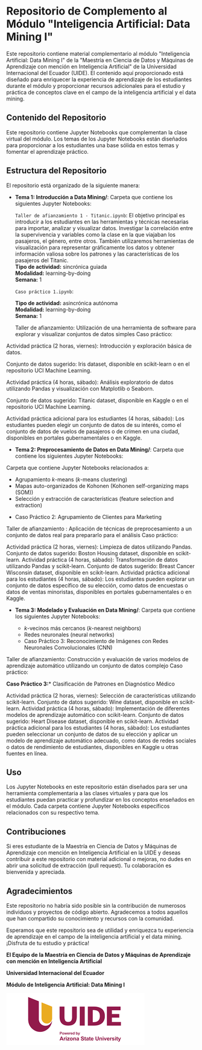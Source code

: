 # Repositorio de Complemento al Módulo "Inteligencia Artificial: Data Mining I"

Este repositorio contiene material complementario al módulo "Inteligencia Artificial: Data Mining I" de la "Maestría en Ciencia de Datos y Máquinas de Aprendizaje con mención en Inteligencia Artificial" de la Universidad Internacional del Ecuador (UIDE). El contenido aquí proporcionado está diseñado para enriquecer la experiencia de aprendizaje de los estudiantes durante el módulo y proporcionar recursos adicionales para el estudio y práctica de conceptos clave en el campo de la inteligencia artificial y el data mining.

## Contenido del Repositorio

Este repositorio contiene Jupyter Notebooks que complementan la clase virtual del módulo. Los temas de los Jupyter Notebooks están diseñados para proporcionar a los estudiantes una base sólida en estos temas y fomentar el aprendizaje práctico.

## Estructura del Repositorio

El repositorio está organizado de la siguiente manera:

- **Tema 1: Introducción a Data Mining/**: Carpeta que contiene los siguientes Jupyter Notebooks:

  `Taller de afianzamiento 1 - Titanic.ipynb`: El objetivo principal es introducir a los estudiantes en las herramientas y técnicas necesarias para importar, analizar y visualizar datos. Investigar la correlación entre la supervivencia y variables como la clase en la que viajaban los pasajeros, el género, entre otros. También utilizaremos herramientas de visualización para representar gráficamente los datos y obtener información valiosa sobre los patrones y las características de los pasajeros del Titanic.  
    **Tipo de actividad:** sincrónica guiada  
    **Modalidad:** learning-by-doing  
    **Semana:** 1

  `Caso práctico 1.ipynb`: 

    **Tipo de actividad:** asincrónica autónoma  
    **Modalidad:** learning-by-doing  
    **Semana:** 1

  
  

  Taller de afianzamiento: Utilización de una herramienta de software para explorar y visualizar conjuntos de datos simples
Caso práctico:

Actividad práctica (2 horas, viernes): Introducción y exploración básica de datos.

Conjunto de datos sugerido: Iris dataset, disponible en scikit-learn o en el repositorio UCI Machine Learning.

Actividad práctica (4 horas, sábado): Análisis exploratorio de datos utilizando Pandas y visualización con Matplotlib o Seaborn.

Conjunto de datos sugerido: Titanic dataset, disponible en Kaggle o en el repositorio UCI Machine Learning.

Actividad práctica adicional para los estudiantes (4 horas, sábado): Los estudiantes pueden elegir un conjunto de datos de su interés, como el conjunto de datos de vuelos de pasajeros o de crimen en una ciudad, disponibles en portales gubernamentales o en Kaggle. 

- **Tema 2: Preprocesamiento de Datos en Data Mining/**: Carpeta que contiene los siguientes Jupyter Notebooks:

 Carpeta que contiene Jupyter Notebooks relacionados a:
  - Agrupamiento *k*-means (*k*-means clustering)
  - Mapas auto-organizados de Kohonen (Kohonen self-organizing maps (SOM))
  - Selección y extracción de características (feature selection and extraction)
  * Caso Práctico 2: Agrupamiento de Clientes para Marketing

Taller de afianzamiento : Aplicación de técnicas de preprocesamiento a un conjunto de datos real para prepararlo para el análisis
  Caso práctico:

  Actividad práctica (2 horas, viernes): Limpieza de datos utilizando Pandas.
Conjunto de datos sugerido: Boston Housing dataset, disponible en scikit-learn.
Actividad práctica (4 horas, sábado): Transformación de datos utilizando Pandas y scikit-learn.
Conjunto de datos sugerido: Breast Cancer Wisconsin dataset, disponible en scikit-learn.
Actividad práctica adicional para los estudiantes (4 horas, sábado): Los estudiantes pueden explorar un conjunto de datos específico de su elección, como datos de encuestas o datos de ventas minoristas, disponibles en portales gubernamentales o en Kaggle.

- **Tema 3: Modelado y Evaluación en Data Mining/**: Carpeta que contiene los siguientes Jupyter Notebooks:


  - *k*-vecinos más cercanos (*k*-nearest neighbors)
  - Redes neuronales (neural networks)
  * Caso Práctico 3: Reconocimiento de Imágenes con Redes Neuronales Convolucionales (CNN)

Taller de afianzamiento: Construcción y evaluación de varios modelos de aprendizaje automático utilizando un conjunto de datos complejo
  Caso práctico:

**Caso Práctico 3:*** Clasificación de Patrones en Diagnóstico Médico

  Actividad práctica (2 horas, viernes): Selección de características utilizando scikit-learn.
Conjunto de datos sugerido: Wine dataset, disponible en scikit-learn.
Actividad práctica (4 horas, sábado): Implementación de diferentes modelos de aprendizaje automático con scikit-learn.
Conjunto de datos sugerido: Heart Disease dataset, disponible en scikit-learn.
Actividad práctica adicional para los estudiantes (4 horas, sábado): Los estudiantes pueden seleccionar un conjunto de datos de su elección y aplicar un modelo de aprendizaje automático adecuado, como datos de redes sociales o datos de rendimiento de estudiantes, disponibles en Kaggle u otras fuentes en línea.


## Uso

Los Jupyter Notebooks en este repositorio están diseñados para ser una herramienta complementaria a las clases virtuales y para que los estudiantes puedan practicar y profundizar en los conceptos enseñados en el módulo. Cada carpeta contiene Jupyter Notebooks específicos relacionados con su respectivo tema.

## Contribuciones

Si eres estudiante de la Maestría en Ciencia de Datos y Máquinas de Aprendizaje con mención en Inteligencia Artificial en la UIDE y deseas contribuir a este repositorio con material adicional o mejoras, no dudes en abrir una solicitud de extracción (pull request). Tu colaboración es bienvenida y apreciada.

## Agradecimientos

Este repositorio no habría sido posible sin la contribución de numerosos individuos y proyectos de código abierto. Agradecemos a todos aquellos que han compartido su conocimiento y recursos con la comunidad.


Esperamos que este repositorio sea de utilidad y enriquezca tu experiencia de aprendizaje en el campo de la inteligencia artificial y el data mining. ¡Disfruta de tu estudio y práctica!



**El Equipo de la Maestría en Ciencia de Datos y Máquinas de Aprendizaje con mención en Inteligencia Artificial**

**Universidad Internacional del Ecuador**

**Módulo de Inteligencia Artificial: Data Mining I**

![Logo de la Universidad Internacional del Ecuador](UIDElogo.png)
